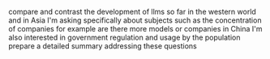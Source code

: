 compare and contrast the development of llms so far in the western world and in Asia I'm asking specifically about subjects such as the concentration of companies for example are there more models or companies in China I'm also interested in government regulation and usage by the population prepare a detailed summary addressing these questions

